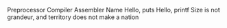  Preprocessor  Compiler Assembler  Name Hello, puts  Hello, printf  Size is not grandeur, and territory does not make a nation
